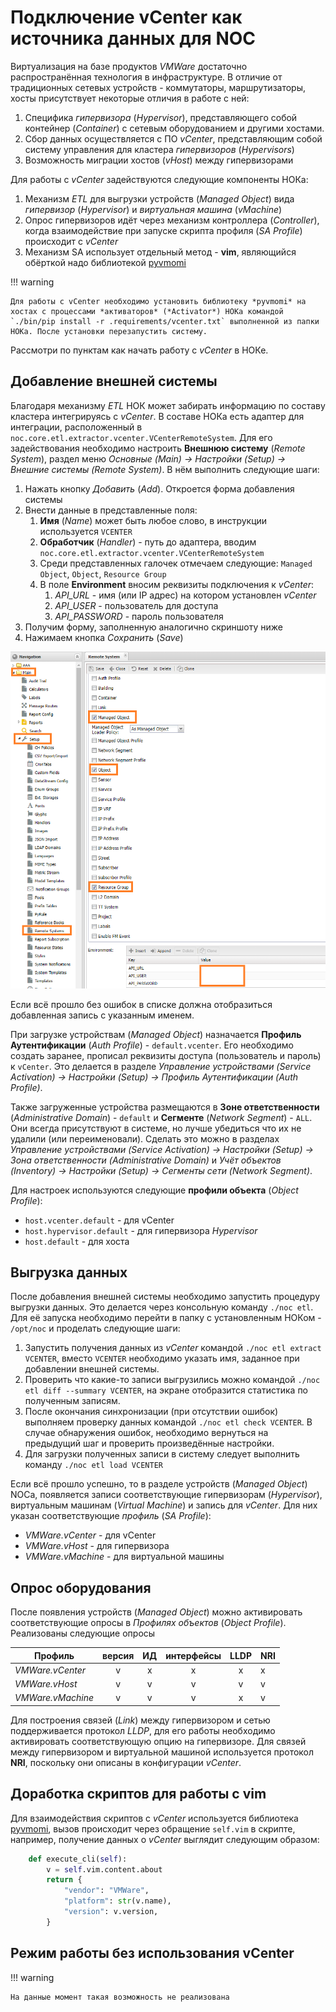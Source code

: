 # Подключение vCenter как источника данных для NOC

Виртуализация на базе продуктов *VMWare* достаточно распространённая технология в инфраструктуре. В отличие от традиционных сетевых устройств - коммутаторы, маршрутизаторы, хосты присутствует некоторые отличия в работе с ней:

1. Специфика *гипервизора* (*Hypervisor*), представляющего собой контейнер (*Container*) с сетевым оборудованием и другими хостами.
2. Сбор данных осуществляется с ПО *vCenter*, представляющим собой систему управления для кластера *гипервизоров* (*Hypervisors*)
3. Возможность миграции хостов (*vHost*) между гипервизорами

Для работы с *vCenter* задействуются следующие компоненты НОКа:

1. Механизм *ETL* для выгрузки устройств (*Managed Object*) вида *гипервизор* (*Hypervisor*) и *виртуальная машина* (*vMachine*)
2. Опрос гипервизоров идёт через механизм контроллера (*Controller*), когда взаимодействие при запуске скрипта профиля (*SA Profile*) происходит с *vCenter*
3. Механизм SA использует отдельный метод - **vim**, являющийся обёрткой надо библиотекой [pyvmomi](https://github.com/vmware/pyvmomi)

!!! warning

    Для работы с vCenter необходимо установить библиотеку *pyvmomi* на хостах с процессами *активаторов* (*Activator*) НОКа командой `./bin/pip install -r .requirements/vcenter.txt` выполненной из папки НОКа. После установки перезапустить систему.

Рассмотри по пунктам как начать работу с *vCenter* в НОКе.

## Добавление внешней системы

Благодаря механизму *ETL* НОК может забирать информацию по составу кластера интегрируясь с *vCenter*. В составе НОКа есть адаптер для интеграции, расположенный в `noc.core.etl.extractor.vcenter.VCenterRemoteSystem`. Для его задействования необходимо настроить **Внешнюю систему** (*Remote System*), раздел меню *Основные (Main) -> Настройки (Setup) -> Внешние системы (Remote System)*. В нём выполнить следующие шаги:

1. Нажать кнопку *Добавить* (*Add*). Откроется форма добавления системы
2. Внести данные в представленные поля:
    1. **Имя** (*Name*) может быть любое слово, в инструкции используется `VCENTER`
    2. **Обработчик** (*Handler*) - путь до адаптера, вводим `noc.core.etl.extractor.vcenter.VCenterRemoteSystem`
    3. Среди представленных галочек отмечаем следующие: `Managed Object`, `Object`, `Resource Group`
    4. В поле **Environment** вносим реквизиты подключения к *vCenter*:
        1. *API_URL* - имя (или IP адрес) на котором установлен *vCenter*
        2. *API_USER* - пользователь для доступа
        3. *API_PASSWORD* - пароль пользователя
3. Получим форму, заполненную аналогично скриншоту ниже
4. Нажимаем кнопка *Сохранить* (*Save*)

![Remote System. Add VCENTER](remote_system_vcenter_add_form_en.png)

Если всё прошло без ошибок в списке должна отобразиться добавленная запись с указанным именем.

При загрузке устройствам (*Managed Object*) назначается **Профиль Аутентификации** (*Auth Profile*) - `default.vcenter`. Его необходимо создать заранее, прописал реквизиты доступа (пользователь и пароль) к `vCenter`. Это делается в разделе *Управление устройствами (Service Activation) -> Настройки (Setup) -> Профиль Аутентификации (Auth Profile)*.

Также загруженные устройства размещаются в **Зоне ответственности** (*Administrative Domain*) - `default` и **Сегменте** (*Network Segment*) - `ALL`. Они всегда присутствуют в системе, но лучше убедиться что их не удалили (или переименовали). Сделать это можно в разделах *Управление устройствами (Service Activation) -> Настройки (Setup) -> Зона ответственности (Administrative Domain)* и *Учёт объектов (Inventory) -> Настройки (Setup) -> Сегменты сети (Network Segment)*.

Для настроек используются следующие **профили объекта** (*Object Profile*):

* `host.vcenter.default` - для vCenter
* `host.hypervisor.default` - для гипервизора *Hypervisor*
* `host.default` - для хоста

## Выгрузка данных

После добавления внешней системы необходимо запустить процедуру выгрузки данных. Это делается через консольную команду `./noc etl`. Для её запуска необходимо перейти в папку с установленным НОКом - `/opt/noc` и проделать следующие шаги:

1. Запустить получения данных из *vCenter* командой `./noc etl extract VCENTER`, вместо `VCENTER` необходимо указать имя, заданное при добавлении внешней системы.
2. Проверить что какие-то записи выгрузились можно командой `./noc etl diff --summary VCENTER`, на экране отобразится статистика по полученным записям.
3. После окончания синхронизации (при отсутствии ошибок) выполняем проверку данных командой `./noc etl check VCENTER`. В случае обнаружения ошибок, необходимо вернуться на предыдущий шаг и проверить произведённые настройки.
4. Для загрузки полученных записи в систему следует выполнить команду `./noc etl load VCENTER`

Если всё прошло успешно, то в разделе устройств (*Managed Object*) NOCa, появляется записи соответствующие гипервизорам (*Hypervisor*), виртуальным машинам (*Virtual Machine*) и запись для *vCenter*. Для них указан соответствующие *профиль* (*SA Profile*):

* *VMWare.vCenter* - для vCenter
* *VMWare.vHost* - для гипервизора
* *VMWare.vMachine* - для виртуальной машины

## Опрос оборудования

После появления устройств (*Managed Object*) можно активировать соответствующие опросы в *Профилях объектов* (*Object Profile*). Реализованы следующие опросы

| Профиль           | версия |  ИД  | интерфейсы | LLDP | NRI  |
| ----------------- | :----: | :--: | :--------: | :--: | ---- |
| *VMWare.vCenter*  |   v    |  x   |     x      |  x   | x    |
| *VMWare.vHost*    |   v    |  v   |     v      |  v   | v    |
| *VMWare.vMachine* |   v    |  v   |     v      |  x   | v    |

Для построения связей (*Link*) между гипервизором и сетью поддерживается протокол *LLDP*, для его работы необходимо активировать соответствующую опцию на гипервизоре. Для связей между гипервизором и виртуальной машиной используется протокол **NRI**, поскольку они описаны в конфигурации *vCenter*.

## Доработка скриптов для работы с vim

Для взаимодействия скриптов с *vCenter* используется библиотека  [pyvmomi](https://github.com/vmware/pyvmomi), вызов происходит через обращение `self.vim` в скрипте, например, получение данных о *vCenter* выглядит следующим образом:

```python
    def execute_cli(self):
        v = self.vim.content.about
        return {
            "vendor": "VMWare",
            "platform": str(v.name),
            "version": v.version,
        }

```

## Режим работы без использования vCenter

!!! warning

    На данные момент такая возможность не реализована
